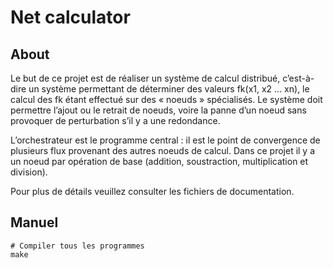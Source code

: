 # Net calculator

## About

Le but de ce projet est de réaliser un système de calcul distribué, c’est-à-dire un système permettant de déterminer des valeurs fk(x1, x2 ... xn), le calcul des fk étant effectué sur des « noeuds » spécialisés. Le système doit permettre l’ajout ou le retrait de noeuds, voire la panne d’un noeud sans provoquer de perturbation s’il y a une redondance.

L’orchestrateur est le programme central : il est le point de convergence de plusieurs flux provenant des autres noeuds de calcul. Dans ce projet il y a un noeud par opération de base (addition, soustraction, multiplication et division).

Pour plus de détails veuillez consulter les fichiers de documentation.

## Manuel

```
# Compiler tous les programmes
make
```